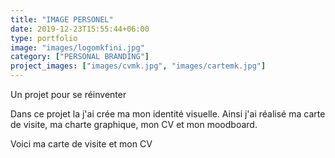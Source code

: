 ```yaml
---
title: "IMAGE PERSONEL"
date: 2019-12-23T15:55:44+06:00
type: portfolio
image: "images/logomkfini.jpg"
category: ["PERSONAL BRANDING"]
project_images: ["images/cvmk.jpg", "images/cartemk.jpg"]
---
```


Un projet pour se réinventer 

Dans ce projet la j'ai crée ma mon identité visuelle. Ainsi j'ai réalisé ma carte de visite, ma charte graphique, mon CV et mon moodboard.

Voici ma carte de visite et mon CV